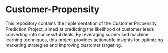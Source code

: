 # Customer-Propensity
This repository contains the implementation of the Customer Propensity Prediction Project, aimed at predicting the likelihood of customer leads converting into successful deals. By leveraging supervised machine learning techniques, this project provides actionable insights for optimizing marketing strategies and improving customer targeting.
